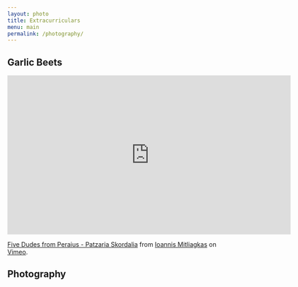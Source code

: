 ```yaml
---
layout: photo
title: Extracurriculars
menu: main
permalink: /photography/
---
```


<h2>Garlic Beets</h2>

<iframe src="https://player.vimeo.com/video/126032080" width="640" height="360" frameborder="0" webkitallowfullscreen mozallowfullscreen allowfullscreen></iframe>
<p><a href="https://vimeo.com/126032080">Five Dudes from Peraius - Patzaria Skordalia</a> from <a href="https://vimeo.com/user27692815">Ioannis Mitliagkas</a> on <a href="https://vimeo.com">Vimeo</a>.</p>

<h2>Photography</h2>
<!-- {==% flickr_photoset 72157649045306388 %}
 -->

